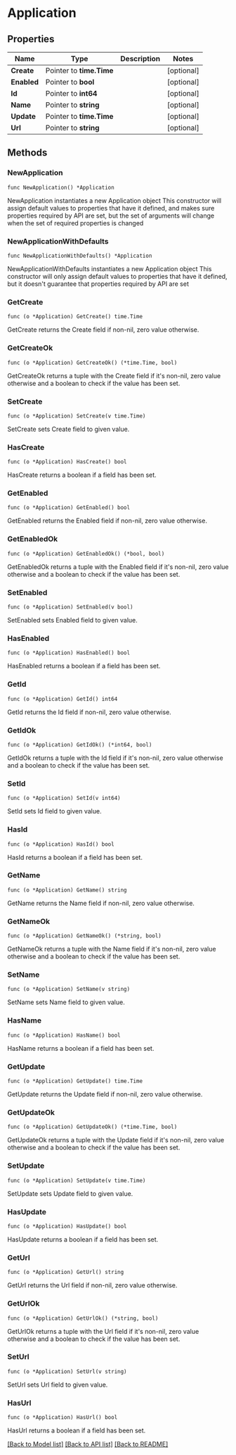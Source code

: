 # Application

## Properties

Name | Type | Description | Notes
------------ | ------------- | ------------- | -------------
**Create** | Pointer to **time.Time** |  | [optional] 
**Enabled** | Pointer to **bool** |  | [optional] 
**Id** | Pointer to **int64** |  | [optional] 
**Name** | Pointer to **string** |  | [optional] 
**Update** | Pointer to **time.Time** |  | [optional] 
**Url** | Pointer to **string** |  | [optional] 

## Methods

### NewApplication

`func NewApplication() *Application`

NewApplication instantiates a new Application object
This constructor will assign default values to properties that have it defined,
and makes sure properties required by API are set, but the set of arguments
will change when the set of required properties is changed

### NewApplicationWithDefaults

`func NewApplicationWithDefaults() *Application`

NewApplicationWithDefaults instantiates a new Application object
This constructor will only assign default values to properties that have it defined,
but it doesn't guarantee that properties required by API are set

### GetCreate

`func (o *Application) GetCreate() time.Time`

GetCreate returns the Create field if non-nil, zero value otherwise.

### GetCreateOk

`func (o *Application) GetCreateOk() (*time.Time, bool)`

GetCreateOk returns a tuple with the Create field if it's non-nil, zero value otherwise
and a boolean to check if the value has been set.

### SetCreate

`func (o *Application) SetCreate(v time.Time)`

SetCreate sets Create field to given value.

### HasCreate

`func (o *Application) HasCreate() bool`

HasCreate returns a boolean if a field has been set.

### GetEnabled

`func (o *Application) GetEnabled() bool`

GetEnabled returns the Enabled field if non-nil, zero value otherwise.

### GetEnabledOk

`func (o *Application) GetEnabledOk() (*bool, bool)`

GetEnabledOk returns a tuple with the Enabled field if it's non-nil, zero value otherwise
and a boolean to check if the value has been set.

### SetEnabled

`func (o *Application) SetEnabled(v bool)`

SetEnabled sets Enabled field to given value.

### HasEnabled

`func (o *Application) HasEnabled() bool`

HasEnabled returns a boolean if a field has been set.

### GetId

`func (o *Application) GetId() int64`

GetId returns the Id field if non-nil, zero value otherwise.

### GetIdOk

`func (o *Application) GetIdOk() (*int64, bool)`

GetIdOk returns a tuple with the Id field if it's non-nil, zero value otherwise
and a boolean to check if the value has been set.

### SetId

`func (o *Application) SetId(v int64)`

SetId sets Id field to given value.

### HasId

`func (o *Application) HasId() bool`

HasId returns a boolean if a field has been set.

### GetName

`func (o *Application) GetName() string`

GetName returns the Name field if non-nil, zero value otherwise.

### GetNameOk

`func (o *Application) GetNameOk() (*string, bool)`

GetNameOk returns a tuple with the Name field if it's non-nil, zero value otherwise
and a boolean to check if the value has been set.

### SetName

`func (o *Application) SetName(v string)`

SetName sets Name field to given value.

### HasName

`func (o *Application) HasName() bool`

HasName returns a boolean if a field has been set.

### GetUpdate

`func (o *Application) GetUpdate() time.Time`

GetUpdate returns the Update field if non-nil, zero value otherwise.

### GetUpdateOk

`func (o *Application) GetUpdateOk() (*time.Time, bool)`

GetUpdateOk returns a tuple with the Update field if it's non-nil, zero value otherwise
and a boolean to check if the value has been set.

### SetUpdate

`func (o *Application) SetUpdate(v time.Time)`

SetUpdate sets Update field to given value.

### HasUpdate

`func (o *Application) HasUpdate() bool`

HasUpdate returns a boolean if a field has been set.

### GetUrl

`func (o *Application) GetUrl() string`

GetUrl returns the Url field if non-nil, zero value otherwise.

### GetUrlOk

`func (o *Application) GetUrlOk() (*string, bool)`

GetUrlOk returns a tuple with the Url field if it's non-nil, zero value otherwise
and a boolean to check if the value has been set.

### SetUrl

`func (o *Application) SetUrl(v string)`

SetUrl sets Url field to given value.

### HasUrl

`func (o *Application) HasUrl() bool`

HasUrl returns a boolean if a field has been set.


[[Back to Model list]](../README.md#documentation-for-models) [[Back to API list]](../README.md#documentation-for-api-endpoints) [[Back to README]](../README.md)


